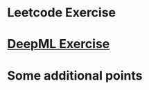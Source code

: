 # Leetcode Exercise

# [DeepML Exercise](https://github.com/yiranwww/demo/tree/main/Deep_ML)

# Some additional points 
